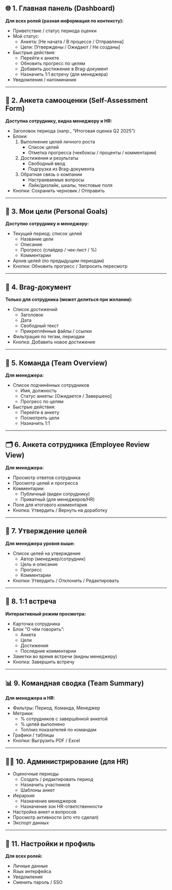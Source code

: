 ## 🌐 1. Главная панель (Dashboard)

**Для всех ролей (разная информация по контексту):**

- Приветствие / статус периода оценки
- Мой статус:
    - Анкета: [Не начата / В процессе / Отправлена]
    - Цели: [Утверждены / Ожидают / Не созданы]
- Быстрые действия:
    - Перейти к анкете
    - Обновить прогресс по целям
    - Добавить достижение в Brag-документ
    - Назначить 1:1 встречу (для менеджера)
- Уведомления / напоминания

---

## 📝 2. Анкета самооценки (Self-Assessment Form)

**Доступна сотруднику, видна менеджеру и HR:**

- Заголовок периода (напр., “Итоговая оценка Q2 2025”)
- Блоки:
    1. Выполнение целей личного роста
        - Список целей
        - Отметка прогресса (чекбоксы / проценты / комментарии)
    2. Достижения и результаты
        - Свободный ввод
        - Подгрузка из Brag-документа
    3. Обратная связь о компании
        - Настраиваемые вопросы
        - Лайк/дизлайк, шкалы, текстовые поля
- Кнопки: Сохранить черновик / Отправить

---

## 🎯 3. Мои цели (Personal Goals)

**Доступно сотруднику и менеджеру:**

- Текущий период: список целей
    - Название цели
    - Описание
    - Прогресс (слайдер / чек-лист / %)
    - Комментарии
- Архив целей (по предыдущим периодам)
- Кнопки: Обновить прогресс / Запросить пересмотр

---

## 📘 4. Brag-документ

**Только для сотрудника (может делиться при желании):**

- Список достижений
    - Заголовок
    - Дата
    - Свободный текст
    - Прикреплённые файлы / ссылки
- Фильтрация по тегам, периодам
- Кнопка: Добавить новое достижение

---

## 👥 5. Команда (Team Overview)

**Для менеджера:**

- Список подчинённых сотрудников
    - Имя, должность
    - Статус анкеты: [Ожидается / Завершено]
    - Прогресс по целям
- Быстрые действия:
    - Перейти в анкету
    - Посмотреть цели
    - Назначить 1:1

---

## 🗂 6. Анкета сотрудника (Employee Review View)

**Для менеджера:**

- Просмотр ответов сотрудника
- Просмотр целей и прогресса
- Комментарии:
    - Публичный (виден сотруднику)
    - Приватный (для менеджеров/HR)
- Поле для итогового комментария
- Кнопка: Утвердить / Вернуть на доработку

---

## 🧭 7. Утверждение целей

**Для менеджера уровня выше:**

- Список целей на утверждение
    - Автор (менеджер/сотрудник)
    - Цель и описание
    - Прогресс
    - Комментарии
- Кнопки: Утвердить / Отклонить / Редактировать

---

## 📅 8. 1:1 встреча

**Интерактивный режим просмотра:**

- Карточка сотрудника
- Блок “О чём говорить”:
    - Анкета
    - Цели
    - Достижения
    - Последние комментарии
- Заметки во время встречи (видны менеджеру)
- Кнопка: Завершить встречу

---

## 📊 9. Командная сводка (Team Summary)

**Для менеджера и HR:**

- Фильтры: Период, Команда, Менеджер
- Метрики:
    - % сотрудников с завершённой анкетой
    - % целей выполнено
    - Топ/низ показателей по командам
- Графики / таблицы
- Кнопки: Выгрузить PDF / Excel

---

## 🧑‍💼 10. Администрирование (для HR)

- Оценочные периоды
    - Создать / редактировать период
    - Назначить участников
    - Шаблоны анкет
- Иерархия
    - Назначение менеджеров
    - Назначение зон HR-ответственности
- Настройка анкет и вопросов
- Просмотр активности (кто что сделал)
- Экспорт данных

---

## 🔐 11. Настройки и профиль

**Для всех ролей:**

- Личные данные
- Язык интерфейса
- Уведомления
- Сменить пароль / SSO
